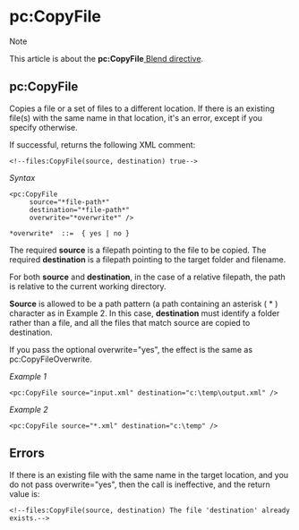 # pc:CopyFile



> [!NOTE]
> This article is about the **pc:CopyFile**[ Blend directive](/docs/Repositories/Blend%20directives).

## **pc:CopyFile**

Copies a file or a set of files to a different location. If there is an existing file(s) with the same name in that location, it's an error, except if you specify otherwise.

If successful, returns the following XML comment:

```language-xml
<!--files:CopyFile(source, destination) true-->
```

*Syntax*
 

```
<pc:CopyFile
     source="*file-path*"
     destination="*file-path*"
     overwrite="*overwrite*" />

*overwrite*  ::=  { yes | no }
```

The required **source** is a filepath pointing to the file to be copied. The required **destination** is a filepath pointing to the target folder and filename.

For both **source** and **destination**, in the case of a relative filepath, the path is relative to the current working directory.

**Source** is allowed to be a path pattern (a path containing an asterisk ( * ) character as in Example 2. In this case, **destination** must identify a folder rather than a file, and all the files that match source are copied to destination.

If you pass the optional overwrite="yes", the effect is the same as pc:CopyFileOverwrite.

*Example 1*

```language-xml
<pc:CopyFile source="input.xml" destination="c:\temp\output.xml" />
```

*Example 2*

```language-xml
<pc:CopyFile source="*.xml" destination="c:\temp" />
```

## Errors

If there is an existing file with the same name in the target location, and you do not pass overwrite="yes", then the call is ineffective, and the return value is:

```language-xml
<!--files:CopyFile(source, destination) The file 'destination' already exists.-->
```

 